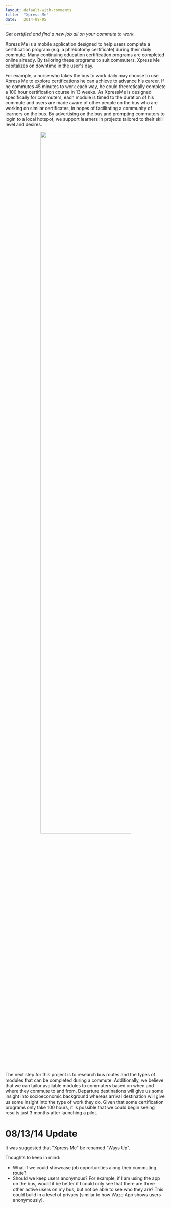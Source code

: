 ```yaml
---
layout: default-with-comments
title:  "Xpress Me"
date:   2014-08-05
---
```


_Get certified and find a new job all on your commute to work._


Xpress Me is a mobile application designed to help users complete a certification program (e.g. a phlebotomy certificate) during their daily commute. Many continuing education certification programs are completed online already. By tailoring these programs to suit commuters,  Xpress Me capitalizes on downtime in the user's day. 

For example, a nurse who takes the bus to work daily may choose to use Xpress Me to explore certifications he can achieve to advance his career. If he commutes 45 minutes to work each way, he could theoretically complete a 100 hour certification course in 13 weeks. As XpressMe is designed specifically for commuters, each module is timed to the duration of his commute and users are made aware of other people on the bus who are working on similar certificates, in hopes of facilitating a community of learners on the bus. By advertising on the bus and prompting commuters to login to a local hotspot, we support learners in projects tailored to their skill level and desires.

<center>
	<img src="{{site.baseurl}}/images/five_ideas/xpress_me.png" width="75%">
</center>

The next step for this project is to research bus routes and the types of modules that can be completed during a commute. Additionally, we believe that we can tailor available modules to commuters based on when and where they commute to and from. Departure destinations will give us some insight into socioeconomic background whereas arrival destination will give us some insight into the type of work they do. Given that some certification programs only take 100 hours, it is possible that we could begin seeing results just 3 months after launching a pilot.

# 08/13/14 Update

It was suggested that "Xpress Me" be renamed "Ways Up".

Thoughts to keep in mind:

* What if we could showcase job opportunities along their commuting route?
* Should we keep users anonymous? For example, if I am using the app on the bus, would it be better if I could only see that there are three other active users on my bus, but not be able to see who they are? This could build in a level of privacy (similar to how Waze App shows users anonymously).
